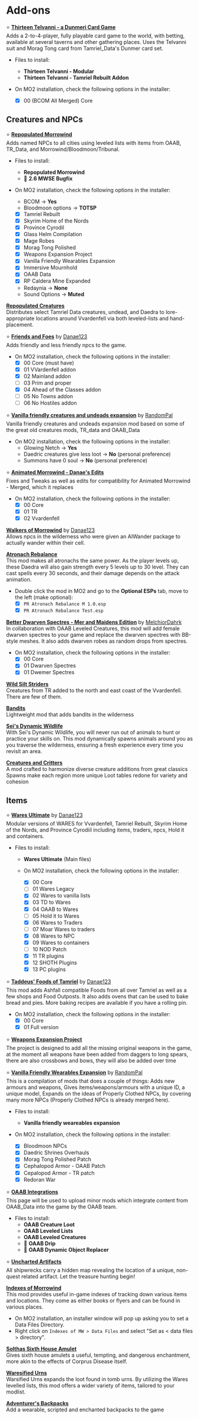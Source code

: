 # Add-ons

⭐ [**Thirteen Telvanni - a Dunmeri Card Game**](https://www.nexusmods.com/morrowind/mods/52081)\
 Adds a 2-to-4-player, fully playable card game to the world, with betting, available at several taverns and other gathering places. Uses the Telvanni suit and Morag Tong card from Tamriel_Data's Dunmer card set.

* Files to install:
  * **Thirteen Telvanni - Modular**
  * **Thirteen Telvanni - Tamriel Rebuilt Addon**

* On MO2 installation, check the following options in the installer:
  * [x] 00 (BCOM All Merged) Core

## Creatures and NPCs

⭐ [**Repopulated Morrowind**](https://www.nexusmods.com/morrowind/mods/51174)\
Adds named NPCs to all cities using leveled lists with items from OAAB, TR_Data, and Morrowind/Bloodmoon/Tribunal.

* Files to install:
  * **Repopulated Morrowind**
  * 📃 **2.6 MWSE Bugfix**

* On MO2 installation, check the following options in the installer:
  * BCOM -> **Yes**
  * Bloodmoon options -> **TOTSP**
  * [x] Tamriel Rebuilt
  * [x] Skyrim Home of the Nords
  * [x] Province Cyrodil
  * [x] Glass Helm Compilation
  * [x] Mage Robes
  * [x] Morag Tong Polished
  * [x] Weapons Expansion Project
  * [x] Vanilla Friendly Wearables Expansion
  * [x] Immersive Mournhold
  * [x] OAAB Data
  * [x] RP Caldera Mine Expanded
  * Redaynia -> **None**
  * Sound Options -> **Muted**

[**Repopulated Creatures**](https://www.nexusmods.com/morrowind/mods/55628)\
Distributes select Tamriel Data creatures, undead, and Daedra to lore-appropriate locations around Vvardenfell via both leveled-lists and hand-placement.

⭐ [**Friends and Foes**](https://www.nexusmods.com/morrowind/mods/49251) by [Danae123](https://www.nexusmods.com/morrowind/users/1233897)\
 Adds friendly and less friendly npcs to the game.

* On MO2 installation, check the following options in the installer:
  * [x] 00 Core (must have)
  * [x] 01 VVardenfell addon
  * [x] 02 Mainland addon
  * [ ] 03 Prim and proper
  * [x] 04 Ahead of the Classes addon
  * [ ] 05 No Towns addon
  * [ ] 06 No Hostiles addon

⭐ [**Vanilla friendly creatures and undeads expansion**](https://www.nexusmods.com/morrowind/mods/48818) by [RandomPal](https://www.nexusmods.com/morrowind/users/59284071)\
 Vanilla friendly creatures and undeads expansion mod based on some of the great old creatures mods, TR_data and OAAB_Data

* On MO2 installation, check the following options in the installer:
  * Glowing Netch -> **Yes**
  * Daedric creatures give less loot -> **No** (personal preference)
  * Summons have 0 soul -> **No** (personal preference)

⭐ [**Animated Morrowind - Danae's Edits**](https://www.nexusmods.com/morrowind/mods/53391)\
Fixes and Tweaks as well as edits for compatibility for Animated Morrowind - Merged, which it replaces

* On MO2 installation, check the following options in the installer:
  * [x] 00 Core
  * [x] 01 TR
  * [x] 02 Vvardenfell

[**Walkers of Morrowind**](https://www.nexusmods.com/morrowind/mods/49889) by [Danae123](https://www.nexusmods.com/morrowind/users/1233897)\
Allows npcs in the wilderness who were given an AIWander package to actually wander within their cell.

[**Atronach Rebalance**](https://www.nexusmods.com/morrowind/mods/51309)\
This mod makes all atronachs the same power. As the player levels up, these Daedra will also gain strength every 5 levels up to 30 level. They can cast spells every 30 seconds, and their damage depends on the attack animation.

* Double click the mod in MO2 and go to the **Optional ESPs** tab, move to the left (make optional):
  * [x] `PR Atronach Rebalance M 1.0.esp`
  * [x] `PR Atronach Rebalance Test.esp`

[**Better Dwarven Spectres - Mer and Maidens Edition**](https://www.nexusmods.com/morrowind/mods/45617) by [MelchiorDahrk](https://www.nexusmods.com/morrowind/users/962116)\
In collaboration with OAAB Leveled Creatures, this mod will add female dwarven spectres to your game and replace the dwarven spectres with BB-style meshes. It also adds dwarven robes as random drops from spectres.

* On MO2 installation, check the following options in the installer:
  * [x] 00 Core
  * [x] 01 Dwarven Spectres
  * [x] 01 Dwemer Spectres

[**Wild Silt Striders**](https://www.nexusmods.com/morrowind/mods/49103)\
Creatures from TR added to the north and east coast of the Vvardenfell. There are few of them.

[**Bandits**](https://www.nexusmods.com/morrowind/mods/50084)\
Lightweight mod that adds bandits in the wilderness

[**Sei's Dynamic Wildlife**](https://www.nexusmods.com/morrowind/mods/52135)\
With Sei's Dynamic Wildlife, you will never run out of animals to hunt or practice your skills on. This mod dynamically spawns animals around you as you traverse the wilderness, ensuring a fresh experience every time you revisit an area.

[**Creatures and Critters**](https://www.nexusmods.com/morrowind/mods/54518)\
A mod crafted to harmonize diverse creature additions from great classics
Spawns make each region more unique
Loot tables redone for variety and cohesion

## Items

⭐ [**Wares Ultimate**](https://www.nexusmods.com/morrowind/mods/52013) by [Danae123](https://www.nexusmods.com/morrowind/users/1233897)\
Modular versions of WARES for Vvardenfell, Tamriel Rebuilt, Skyrim Home of the Nords, and Province Cyrodiil including items, traders, npcs, Hold it and containers.

* Files to install:
  * **Wares Ultimate** (Main files)

  * On MO2 installation, check the following options in the installer:
    * [x] 00 Core
    * [ ] 01 Wares Legacy
    * [x] 02 Wares to vanilla lists
    * [x] 03 TD to Wares
    * [x] 04 OAAB to Wares
    * [ ] 05 Hold it to Wares
    * [x] 06 Wares to Traders
    * [ ] 07 Moar Wares to traders
    * [x] 08 Wares to NPC
    * [x] 09 Wares to containers
    * [ ] 10 NOD Patch
    * [x] 11 TR plugins
    * [x] 12 SHOTH Plugins
    * [x] 13 PC plugins

⭐ [**Taddeus' Foods of Tamriel**](https://www.nexusmods.com/morrowind/mods/49388) by [Danae123](https://www.nexusmods.com/morrowind/users/1233897)\
This mod adds Ashfall compatible Foods from all over Tamriel as well as a few shops and Food Outposts.
It also adds ovens that can be used to bake bread and pies. More baking recipes are available if you have a rolling pin.

* On MO2 installation, check the following options in the installer:
  * [x] 00 Core
  * [x] 01 Full version

⭐ [**Weapons Expansion Project**](https://www.nexusmods.com/morrowind/mods/51587)\
The project is designed to add all the missing original weapons in the game, at the moment all weapons have been added from daggers to long spears, there are also crossbows and bows, they will also be added over time

⭐ [**Vanilla Friendly Wearables Expansion**](https://www.nexusmods.com/morrowind/mods/48683) by [RandomPal](https://www.nexusmods.com/morrowind/users/59284071)\
This is a compilation of mods that does a couple of things: Adds new armours and weapons, Gives items/weapons/armours with a unique ID, a unique model, Expands on the ideas of Properly Clothed NPCs, by covering many more NPCs (Properly Clothed NPCs is already merged here).

* Files to install:
  * **Vanilla friendly weareables expansion**

* On MO2 installation, check the following options in the installer:
  * [x] Bloodmoon NPCs
  * [x] Daedric Shrines Overhauls
  * [x] Morag Tong Polished Patch
  * [x] Cephalopod Armor - OAAB Patch
  * [x] Cepalopod Armor - TR patch
  * [x] Redoran War

⭐ [**OAAB Integrations**](https://www.nexusmods.com/morrowind/mods/49045)\
 This page will be used to upload minor mods which integrate content from OAAB_Data into the game by the OAAB team.

* Files to install:
  * **OAAB Creature Loot**
  * **OAAB Leveled Lists**
  * **OAAB Leveled Creatures**
  * 📃 **OAAB Drip**
  * 📃 **OAAB Dynamic Object Replacer**

⭐ [**Uncharted Artifacts**](https://www.nexusmods.com/morrowind/mods/49281)\
 All shipwrecks carry a hidden map revealing the location of a unique, non-quest related artifact. Let the treasure hunting begin!

[**Indexes of Morrowind**](https://www.nexusmods.com/morrowind/mods/47501)\
 This mod provides useful in-game indexes of tracking down various items and locations. They come as either books or flyers and can be found in various places.

* On MO2 installation, an installer window will pop up asking you to set a Data Files Directory.
* Right click on `Indexes of MW > Data Files` and select "Set as < data files > directory".

[**Solthas Sixth House Amulet**](https://www.nexusmods.com/morrowind/mods/52401)\
Gives sixth house amulets a useful, tempting, and dangerous enchantment, more akin to the effects of Corprus Disease itself.

[**Waresified Urns**](https://www.nexusmods.com/morrowind/mods/56484)\
Warsified Urns expands the loot found in tomb urns. By utilizing the Wares levelled lists, this mod offers a wider variety of items, tailored to your modlist.

[**Adventurer's Backpacks**](https://www.nexusmods.com/morrowind/mods/43213)\
Add a wearable, scripted and enchanted backpacks to the game
